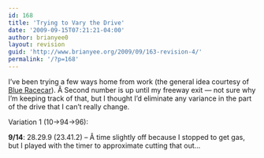 ```yaml
---
id: 168
title: 'Trying to Vary the Drive'
date: '2009-09-15T07:21:21-04:00'
author: brianyee0
layout: revision
guid: 'http://www.brianyee.org/2009/09/163-revision-4/'
permalink: '/?p=168'
---
```


I’ve been trying a few ways home from work (the general idea courtesy of [Blue Racecar](http://blueracecar.wordpress.com/)). Â Second number is up until my freeway exit — not sure why I’m keeping track of that, but I thought I’d eliminate any variance in the part of the drive that I can’t really change.

Variation 1 (10-&gt;94-&gt;96):

**9/14**: 28.29.9 (23.41.2) – Â time slightly off because I stopped to get gas, but I played with the timer to approximate cutting that out…